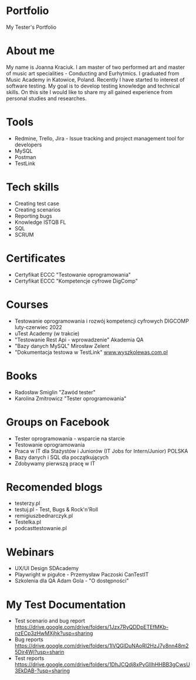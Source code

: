 # Portfolio
My Tester's Portfolio
# About me
My name is Joanna Kraciuk. I am master of two performed art and master of music art specialities - Conducting and Eurhytmics.  I graduated from Music Academy in Katowice, Poland. Recently I have started to interest of software testing. My goal is to develop testing knowledge and technical skills. On this site I would like to share my all gained experience from personal studies and researches.
# Tools
* Redmine, Trello, Jira - Issue tracking and project management tool for developers
* MySQL
* Postman
* TestLink
# Tech skills
* Creating test case
* Creating scenarios
* Reporting bugs
* Knowledge ISTQB FL
* SQL
* SCRUM
# Certificates
* Certyfikat ECCC "Testowanie oprogramowania"
* Certyfikat ECCC "Kompetencje cyfrowe DigComp"
# Courses
* Testowanie oprogramowania i rozwój kompetencji cyfrowych DIGCOMP luty-czerwiec 2022
* uTest Academy (w trakcie)
* "Testowanie Rest Api - wprowadzenie" Akademia QA
* "Bazy danych MySQL" Mirosław Zelent
* "Dokumentacja testowa w TestLink" www.wyszkolewas.com.pl
# Books
* Radosław Smiglin "Zawód tester"
* Karolina Zmitrowicz "Tester oprogramowania"
# Groups on Facebook
* Tester oprogramowania - wsparcie na starcie
* Testowanie oprogramowania
* Praca w IT dla Stażystów i Juniorów (IT Jobs for Intern/Junior) POLSKA
* Bazy danych i SQL dla początkujących
* Zdobywamy pierwszą pracę w IT
# Recomended blogs
* testerzy.pl
* testuj.pl - Test, Bugs & Rock'n'Roll
* remigiuszbednarczyk.pl
* Testelka.pl
* podcasttestowanie.pl
# Webinars
* UX/UI Design SDAcademy
* Playwright w pigułce - Przemysław Paczoski CanTestIT
* Szkolenia dla QA Adam Gola - "O dostępności" 
# My Test Documentation
* Test scenario and bug report https://drive.google.com/drive/folders/1Jzx7RyQDDpETEfMKb-nzECp3zHwMXjhk?usp=sharing
* Bug reports  https://drive.google.com/drive/folders/1lVQGlDuNAoRI2HzJ7y8nn48m25Dir4Wj?usp=sharin
* Test reports https://drive.google.com/drive/folders/1DhJCQdj8xPyGIIhHHBB3gCwsU3EkDAB-?usp=sharing
